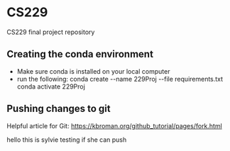 # CS229
CS229 final project repository


## Creating the conda environment
- Make sure conda is installed on your local computer
- run the following:
    conda create --name 229Proj --file requirements.txt
    conda activate 229Proj

## Pushing changes to git
Helpful article for Git:
https://kbroman.org/github_tutorial/pages/fork.html

hello
this is sylvie testing if she can push

